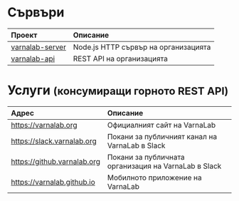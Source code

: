 
# Сървъри

Проект               | Описание
:--                  | :--
[varnalab-server]    | Node.js HTTP сървър на организацията
[varnalab-api]       | REST API на организацията


# Услуги <small>(консумиращи горното REST API)</small>

Адрес                       | Описание
:--                         | :--
https://varnalab.org        | Официалният сайт на VarnaLab
https://slack.varnalab.org  | Покани за публичният канал на VarnaLab в Slack
https://github.varnalab.org | Покани за публичната организация на VarnaLab в Slack
https://varnalab.github.io  | Мобилното приложение на VarnaLab


  [varnalab-server]: https://github.com/VarnaLab/varnalab-server
  [varnalab-api]: https://github.com/VarnaLab/varnalab-api
